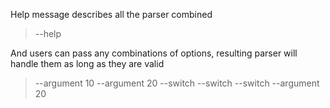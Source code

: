Help message describes all the parser combined
> --help

And users can pass any combinations of options, resulting parser will handle them as long as they are valid

> --argument 10 --argument 20
> --switch
> --switch --switch --argument 20
